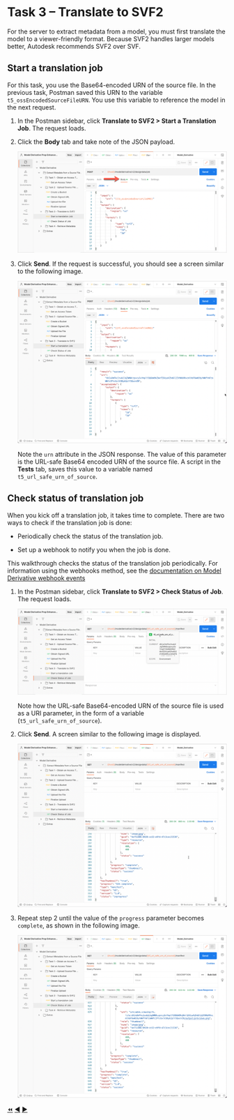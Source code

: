 # Task 3 – Translate to SVF2

For the server to extract metadata from a model, you must first translate the model to a viewer-friendly format. Because SVF2 handles larger models better, Autodesk recommends SVF2 over SVF.

## Start a translation job

For this task, you use the Base64-encoded URN of the source file. In the previous task, Postman saved this URN to the variable `t5_ossEncodedSourceFileURN`. You use this variable to reference the model in the next request.

1. In the Postman sidebar, click **Translate to SVF2 > Start a Translation Job**. The request loads.

2. Click the **Body** tab and take note of the JSON payload.

    ![Create Translation Job JSON Payload](../images/tutorial_05_task_3_start_a_translation_01.png "Create Translation Job JSON Payload")

3. Click **Send**. If the request is successful, you should see a screen similar to the following image.

    ![Successful Submission of Translation Job](../images/tutorial_05_task_3_start_a_translation_02.png "Successful Submission of Translation Job")

    Note the `urn` attribute in the JSON response. The value of this parameter is the URL-safe Base64 encoded URN of the source file. A script in the **Tests** tab, saves this value to a variable named `t5_url_safe_urn_of_source`.

## Check status of translation job

When you kick off a translation job, it takes time to complete. There are two ways to check if the translation job is done:

- Periodically check the status of the translation job.

- Set up a webhook to notify you when the job is done.

This walkthrough checks the status of the translation job periodically. For information using the webhooks method, see the [documentation on Model Derivative webhook events](https://aps.autodesk.com/en/docs/webhooks/v1/reference/events/model_derivative_events)

1. In the Postman sidebar, click **Translate to SVF2 > Check Status of Job**. The request loads.

   ![Check Status of Job](../images/tutorial_05_task_3_check_status_job_01.png "Check Status of Job")

   Note how the URL-safe Base64-encoded URN of the source file is used as a URI parameter, in the form of a variable (`t5_url_safe_urn_of_source`).

2. Click **Send**. A screen similar to the following image is displayed.

   ![Inprogress Job](../images/tutorial_05_task_3_check_status_job_02.png "Inprogress Job")

3. Repeat step 2 until the value of the `progress` parameter becomes `complete`, as shown in the following image.

    ![Successful Job](../images/tutorial_05_task_3_check_status_job_03.png "Successful Job")



[:rewind:](../readme.md "readme.md") [:arrow_backward:](task-2.md "Previous task") [:arrow_forward:](task-4.md "Next task")
